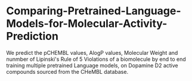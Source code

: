 # Comparing-Pretrained-Language-Models-for-Molecular-Activity-Prediction
We predict the pCHEMBL values, AlogP values, Molecular Weight and nunmber of Lipinski's Rule of 5 Violations of a biomolecule by end to end training multiple pretrained Language models, on Dopamine D2 active compounds sourced from the CHeMBL database.

